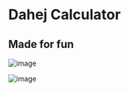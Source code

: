 # Dahej Calculator 
## Made for fun
![image](https://github.com/saurav-tiwari03/Dahej-Calculator/assets/116860218/e4fc979e-5c69-4519-99bd-0a9f47a75b87)

![image](https://github.com/saurav-tiwari03/Dahej-Calculator/assets/116860218/a10bcf4c-7750-4634-b0e9-3aa3b65002f2)
